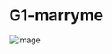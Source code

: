 # G1-marryme

![image](https://github.com/clairehsu1009/G1-marryme/commit/2f6d5daf324038d9f0ab21a81cffd09e03058c0a/img/7.png)
